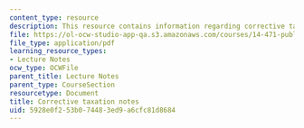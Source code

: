```yaml
---
content_type: resource
description: This resource contains information regarding corrective taxation notes.
file: https://ol-ocw-studio-app-qa.s3.amazonaws.com/courses/14-471-public-economics-i-fall-2012/5928e0f253b074483ed9a6cfc81d8684_MIT14_471F12_corrective_tax.pdf
file_type: application/pdf
learning_resource_types:
- Lecture Notes
ocw_type: OCWFile
parent_title: Lecture Notes
parent_type: CourseSection
resourcetype: Document
title: Corrective taxation notes
uid: 5928e0f2-53b0-7448-3ed9-a6cfc81d8684
---
```

